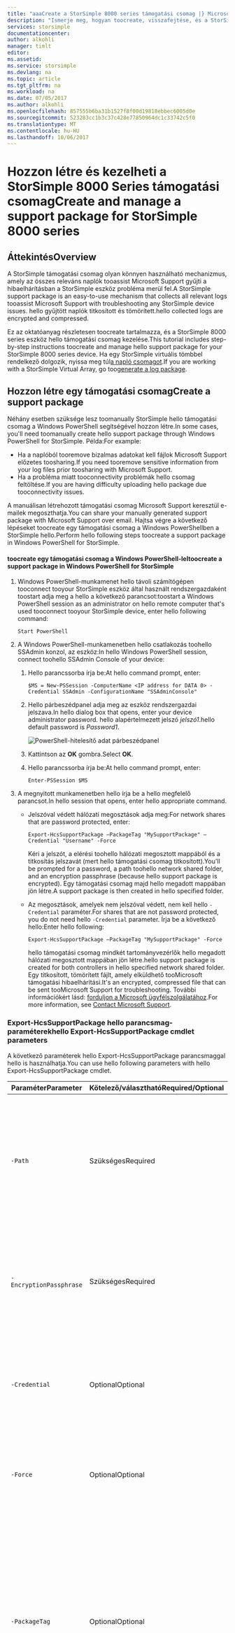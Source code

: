 ```yaml
---
title: "aaaCreate a StorSimple 8000 series támogatási csomag |} Microsoft Docs"
description: "Ismerje meg, hogyan toocreate, visszafejtése, és a StorSimple 8000 series eszköz támogatási csomag szerkesztése."
services: storsimple
documentationcenter: 
author: alkohli
manager: timlt
editor: 
ms.assetid: 
ms.service: storsimple
ms.devlang: na
ms.topic: article
ms.tgt_pltfrm: na
ms.workload: na
ms.date: 07/05/2017
ms.author: alkohli
ms.openlocfilehash: 857555b6ba31b1527f8f00d19818ebbec6005d0e
ms.sourcegitcommit: 523283cc1b3c37c428e77850964dc1c33742c5f0
ms.translationtype: MT
ms.contentlocale: hu-HU
ms.lasthandoff: 10/06/2017
---
```

# <a name="create-and-manage-a-support-package-for-storsimple-8000-series"></a><span data-ttu-id="90db7-103">Hozzon létre és kezelheti a StorSimple 8000 Series támogatási csomag</span><span class="sxs-lookup"><span data-stu-id="90db7-103">Create and manage a support package for StorSimple 8000 series</span></span>

## <a name="overview"></a><span data-ttu-id="90db7-104">Áttekintés</span><span class="sxs-lookup"><span data-stu-id="90db7-104">Overview</span></span>

<span data-ttu-id="90db7-105">A StorSimple támogatási csomag olyan könnyen használható mechanizmus, amely az összes releváns naplók tooassist Microsoft Support gyűjti a hibaelhárításban a StorSimple eszköz probléma merül fel.</span><span class="sxs-lookup"><span data-stu-id="90db7-105">A StorSimple support package is an easy-to-use mechanism that collects all relevant logs tooassist Microsoft Support with troubleshooting any StorSimple device issues.</span></span> <span data-ttu-id="90db7-106">hello gyűjtött naplók titkosított és tömörített.</span><span class="sxs-lookup"><span data-stu-id="90db7-106">hello collected logs are encrypted and compressed.</span></span>

<span data-ttu-id="90db7-107">Ez az oktatóanyag részletesen toocreate tartalmazza, és a StorSimple 8000 series eszköz hello támogatási csomag kezelése.</span><span class="sxs-lookup"><span data-stu-id="90db7-107">This tutorial includes step-by-step instructions toocreate and manage hello support package for your StorSimple 8000 series device.</span></span> <span data-ttu-id="90db7-108">Ha egy StorSimple virtuális tömbbel rendelkező dolgozik, nyissa meg túl[a napló csomagot](storsimple-ova-web-ui-admin.md#generate-a-log-package).</span><span class="sxs-lookup"><span data-stu-id="90db7-108">If you are working with a StorSimple Virtual Array, go too[generate a log package](storsimple-ova-web-ui-admin.md#generate-a-log-package).</span></span>

## <a name="create-a-support-package"></a><span data-ttu-id="90db7-109">Hozzon létre egy támogatási csomag</span><span class="sxs-lookup"><span data-stu-id="90db7-109">Create a support package</span></span>

<span data-ttu-id="90db7-110">Néhány esetben szüksége lesz toomanually StorSimple hello támogatási csomag a Windows PowerShell segítségével hozzon létre.</span><span class="sxs-lookup"><span data-stu-id="90db7-110">In some cases, you'll need toomanually create hello support package through Windows PowerShell for StorSimple.</span></span> <span data-ttu-id="90db7-111">Példa:</span><span class="sxs-lookup"><span data-stu-id="90db7-111">For example:</span></span>

* <span data-ttu-id="90db7-112">Ha a naplóból tooremove bizalmas adatokat kell fájlok Microsoft Support előzetes toosharing.</span><span class="sxs-lookup"><span data-stu-id="90db7-112">If you need tooremove sensitive information from your log files prior toosharing with Microsoft Support.</span></span>
* <span data-ttu-id="90db7-113">Ha a probléma miatt tooconnectivity problémák hello csomag feltöltése.</span><span class="sxs-lookup"><span data-stu-id="90db7-113">If you are having difficulty uploading hello package due tooconnectivity issues.</span></span>

<span data-ttu-id="90db7-114">A manuálisan létrehozott támogatási csomag Microsoft Support keresztül e-mailek megoszthatja.</span><span class="sxs-lookup"><span data-stu-id="90db7-114">You can share your manually generated support package with Microsoft Support over email.</span></span> <span data-ttu-id="90db7-115">Hajtsa végre a következő lépéseket toocreate egy támogatási csomag a Windows PowerShellben a StorSimple hello.</span><span class="sxs-lookup"><span data-stu-id="90db7-115">Perform hello following steps toocreate a support package in Windows PowerShell for StorSimple.</span></span>

#### <a name="toocreate-a-support-package-in-windows-powershell-for-storsimple"></a><span data-ttu-id="90db7-116">toocreate egy támogatási csomag a Windows PowerShell-lel</span><span class="sxs-lookup"><span data-stu-id="90db7-116">toocreate a support package in Windows PowerShell for StorSimple</span></span>

1. <span data-ttu-id="90db7-117">Windows PowerShell-munkamenet hello távoli számítógépen tooconnect tooyour StorSimple eszköz által használt rendszergazdaként toostart adja meg a hello a következő parancsot:</span><span class="sxs-lookup"><span data-stu-id="90db7-117">toostart a Windows PowerShell session as an administrator on hello remote computer that's used tooconnect tooyour StorSimple device, enter hello following command:</span></span>
   
    `Start PowerShell`
2. <span data-ttu-id="90db7-118">A Windows PowerShell-munkamenetben hello csatlakozás toohello SSAdmin konzol, az eszköz:</span><span class="sxs-lookup"><span data-stu-id="90db7-118">In hello Windows PowerShell session, connect toohello SSAdmin Console of your device:</span></span>
   
   1. <span data-ttu-id="90db7-119">Hello parancssorba írja be:</span><span class="sxs-lookup"><span data-stu-id="90db7-119">At hello command prompt, enter:</span></span>
     
       `$MS = New-PSSession -ComputerName <IP address for DATA 0> -Credential SSAdmin -ConfigurationName "SSAdminConsole"`
   2. <span data-ttu-id="90db7-120">Hello párbeszédpanel adja meg az eszköz rendszergazdai jelszava.</span><span class="sxs-lookup"><span data-stu-id="90db7-120">In hello dialog box that opens, enter your device administrator password.</span></span> <span data-ttu-id="90db7-121">hello alapértelmezett jelszó _jelszó1_.</span><span class="sxs-lookup"><span data-stu-id="90db7-121">hello default password is _Password1_.</span></span>
     
      ![PowerShell-hitelesítő adat párbeszédpanel](./media/storsimple-8000-create-manage-support-package/IC740962.png)
   3. <span data-ttu-id="90db7-123">Kattintson az **OK** gombra.</span><span class="sxs-lookup"><span data-stu-id="90db7-123">Select **OK**.</span></span>
   4. <span data-ttu-id="90db7-124">Hello parancssorba írja be:</span><span class="sxs-lookup"><span data-stu-id="90db7-124">At hello command prompt, enter:</span></span>
     
      `Enter-PSSession $MS`
3. <span data-ttu-id="90db7-125">A megnyitott munkamenetben hello írja be a hello megfelelő parancsot.</span><span class="sxs-lookup"><span data-stu-id="90db7-125">In hello session that opens, enter hello appropriate command.</span></span>
   
   * <span data-ttu-id="90db7-126">Jelszóval védett hálózati megosztások adja meg:</span><span class="sxs-lookup"><span data-stu-id="90db7-126">For network shares that are password protected, enter:</span></span>
     
       `Export-HcsSupportPackage –PackageTag "MySupportPackage" –Credential "Username" -Force`
     
       <span data-ttu-id="90db7-127">Kéri a jelszót, a elérési toohello hálózati megosztott mappából és a titkosítás jelszavát (mert hello támogatási csomag titkosított).</span><span class="sxs-lookup"><span data-stu-id="90db7-127">You'll be prompted for a password, a path toohello network shared folder, and an encryption passphrase (because hello support package is encrypted).</span></span> <span data-ttu-id="90db7-128">Egy támogatási csomag majd hello megadott mappában jön létre.</span><span class="sxs-lookup"><span data-stu-id="90db7-128">A support package is then created in hello specified folder.</span></span>
   * <span data-ttu-id="90db7-129">Az megosztások, amelyek nem jelszóval védett, nem kell hello `-Credential` paraméter.</span><span class="sxs-lookup"><span data-stu-id="90db7-129">For shares that are not password protected, you do not need hello `-Credential` parameter.</span></span> <span data-ttu-id="90db7-130">Írja be a következő hello:</span><span class="sxs-lookup"><span data-stu-id="90db7-130">Enter hello following:</span></span>
     
       `Export-HcsSupportPackage –PackageTag "MySupportPackage" -Force`
     
       <span data-ttu-id="90db7-131">hello támogatási csomag mindkét tartományvezérlők hello megadott hálózati megosztott mappában jön létre.</span><span class="sxs-lookup"><span data-stu-id="90db7-131">hello support package is created for both controllers in hello specified network shared folder.</span></span> <span data-ttu-id="90db7-132">Egy titkosított, tömörített fájlt, amely elküldhető tooMicrosoft támogatási hibaelhárítási.</span><span class="sxs-lookup"><span data-stu-id="90db7-132">It's an encrypted, compressed file that can be sent tooMicrosoft Support for troubleshooting.</span></span> <span data-ttu-id="90db7-133">További információkért lásd: [forduljon a Microsoft ügyfélszolgálatához](storsimple-8000-contact-microsoft-support.md).</span><span class="sxs-lookup"><span data-stu-id="90db7-133">For more information, see [Contact Microsoft Support](storsimple-8000-contact-microsoft-support.md).</span></span>

### <a name="hello-export-hcssupportpackage-cmdlet-parameters"></a><span data-ttu-id="90db7-134">Export-HcsSupportPackage hello parancsmag-paraméterek</span><span class="sxs-lookup"><span data-stu-id="90db7-134">hello Export-HcsSupportPackage cmdlet parameters</span></span>

<span data-ttu-id="90db7-135">A következő paraméterek hello Export-HcsSupportPackage parancsmaggal hello is használhatja.</span><span class="sxs-lookup"><span data-stu-id="90db7-135">You can use hello following parameters with hello Export-HcsSupportPackage cmdlet.</span></span>

| <span data-ttu-id="90db7-136">Paraméter</span><span class="sxs-lookup"><span data-stu-id="90db7-136">Parameter</span></span> | <span data-ttu-id="90db7-137">Kötelező/választható</span><span class="sxs-lookup"><span data-stu-id="90db7-137">Required/Optional</span></span> | <span data-ttu-id="90db7-138">Leírás</span><span class="sxs-lookup"><span data-stu-id="90db7-138">Description</span></span> |
| --- | --- | --- |
| `-Path` |<span data-ttu-id="90db7-139">Szükséges</span><span class="sxs-lookup"><span data-stu-id="90db7-139">Required</span></span> |<span data-ttu-id="90db7-140">Hello hálózati megosztott mappa mely hello támogatási csomag helyet adó tooprovide hello helyét használja.</span><span class="sxs-lookup"><span data-stu-id="90db7-140">Use tooprovide hello location of hello network shared folder in which hello support package is placed.</span></span> |
| `-EncryptionPassphrase` |<span data-ttu-id="90db7-141">Szükséges</span><span class="sxs-lookup"><span data-stu-id="90db7-141">Required</span></span> |<span data-ttu-id="90db7-142">Használjon tooprovide egy hozzáférési kódot toohelp hello támogatási csomag titkosításához.</span><span class="sxs-lookup"><span data-stu-id="90db7-142">Use tooprovide a passphrase toohelp encrypt hello support package.</span></span> |
| `-Credential` |<span data-ttu-id="90db7-143">Optional</span><span class="sxs-lookup"><span data-stu-id="90db7-143">Optional</span></span> |<span data-ttu-id="90db7-144">Hálózati megosztott mappa hello toosupply hozzáférési hitelesítő adatok használatával.</span><span class="sxs-lookup"><span data-stu-id="90db7-144">Use toosupply access credentials for hello network shared folder.</span></span> |
| `-Force` |<span data-ttu-id="90db7-145">Optional</span><span class="sxs-lookup"><span data-stu-id="90db7-145">Optional</span></span> |<span data-ttu-id="90db7-146">Tooskip hello titkosítási jelszót megerősítési lépés használható.</span><span class="sxs-lookup"><span data-stu-id="90db7-146">Use tooskip hello encryption passphrase confirmation step.</span></span> |
| `-PackageTag` |<span data-ttu-id="90db7-147">Optional</span><span class="sxs-lookup"><span data-stu-id="90db7-147">Optional</span></span> |<span data-ttu-id="90db7-148">Használjon toospecify olyan könyvtárat *elérési* mely hello támogatott csomag kerül.</span><span class="sxs-lookup"><span data-stu-id="90db7-148">Use toospecify a directory under *Path* in which hello support package is placed.</span></span> <span data-ttu-id="90db7-149">hello alapértelmezett érték a [eszköznév]-[aktuális dátumot és time:yyyy-MM-dd-HH-mm-ss].</span><span class="sxs-lookup"><span data-stu-id="90db7-149">hello default is [device name]-[current date and time:yyyy-MM-dd-HH-mm-ss].</span></span> |
| `-Scope` |<span data-ttu-id="90db7-150">Optional</span><span class="sxs-lookup"><span data-stu-id="90db7-150">Optional</span></span> |<span data-ttu-id="90db7-151">Adja meg a **fürt** (alapértelmezett) toocreate egy támogatási csomag mindkét vezérlők.</span><span class="sxs-lookup"><span data-stu-id="90db7-151">Specify as **Cluster** (default) toocreate a support package for both controllers.</span></span> <span data-ttu-id="90db7-152">Ha azt szeretné, csak az aktuális vezérlő hello toocreate egy csomagot, adjon meg **vezérlő**.</span><span class="sxs-lookup"><span data-stu-id="90db7-152">If you want toocreate a package only for hello current controller, specify **Controller**.</span></span> |

## <a name="edit-a-support-package"></a><span data-ttu-id="90db7-153">Egy támogatási csomag szerkesztése</span><span class="sxs-lookup"><span data-stu-id="90db7-153">Edit a support package</span></span>

<span data-ttu-id="90db7-154">Miután létrehozta a támogatási csomag, szükség lehet a tooedit hello csomag tooremove bizalmas adatokat.</span><span class="sxs-lookup"><span data-stu-id="90db7-154">After you have generated a support package, you might need tooedit hello package tooremove sensitive information.</span></span> <span data-ttu-id="90db7-155">Ilyen lehet például a kötet, eszköz IP-címek vagy hello naplófájlokból biztonsági másolat neve.</span><span class="sxs-lookup"><span data-stu-id="90db7-155">This can include volume names, device IP addresses, and backup names from hello log files.</span></span>

> [!IMPORTANT]
> <span data-ttu-id="90db7-156">Csak akkor szerkeszthető egy támogatási csomag, amelyik a Windows PowerShell segítségével a StorSimple jött létre.</span><span class="sxs-lookup"><span data-stu-id="90db7-156">You can only edit a support package that was generated through Windows PowerShell for StorSimple.</span></span> <span data-ttu-id="90db7-157">Hello StorSimple Device Manager szolgáltatás Azure-portálon létrehozott csomagot nem szerkeszthetők.</span><span class="sxs-lookup"><span data-stu-id="90db7-157">You can't edit a package created in hello Azure portal with StorSimple Device Manager service.</span></span>

<span data-ttu-id="90db7-158">tooedit egy támogatási csomag hello Microsoft Support webhelyén, a feltöltés előtt először visszafejtéséhez hello támogatási csomag hello fájlok szerkesztése és újbóli titkosítására a azt.</span><span class="sxs-lookup"><span data-stu-id="90db7-158">tooedit a support package before uploading it on hello Microsoft Support site, first decrypt hello support package, edit hello files, and then re-encrypt it.</span></span> <span data-ttu-id="90db7-159">Hajtsa végre a következő lépéseket hello.</span><span class="sxs-lookup"><span data-stu-id="90db7-159">Perform hello following steps.</span></span>

#### <a name="tooedit-a-support-package-in-windows-powershell-for-storsimple"></a><span data-ttu-id="90db7-160">tooedit egy támogatási csomag a Windows PowerShell-lel</span><span class="sxs-lookup"><span data-stu-id="90db7-160">tooedit a support package in Windows PowerShell for StorSimple</span></span>

1. <span data-ttu-id="90db7-161">Egy támogatási csomagot leírtak korábban [toocreate egy támogatási csomag a Windows PowerShell-lel](#to-create-a-support-package-in-windows-powershell-for-storsimple).</span><span class="sxs-lookup"><span data-stu-id="90db7-161">Generate a support package as described earlier, in [toocreate a support package in Windows PowerShell for StorSimple](#to-create-a-support-package-in-windows-powershell-for-storsimple).</span></span>
2. <span data-ttu-id="90db7-162">[Töltse le a hello parancsfájl](http://gallery.technet.microsoft.com/scriptcenter/Script-to-decrypt-a-a8d1ed65) helyileg az ügyfélen.</span><span class="sxs-lookup"><span data-stu-id="90db7-162">[Download hello script](http://gallery.technet.microsoft.com/scriptcenter/Script-to-decrypt-a-a8d1ed65) locally on your client.</span></span>
3. <span data-ttu-id="90db7-163">Hello Windows PowerShell-modul importálásához.</span><span class="sxs-lookup"><span data-stu-id="90db7-163">Import hello Windows PowerShell module.</span></span> <span data-ttu-id="90db7-164">Adja meg a hello elérési toohello helyi mappát, amelyben hello parancsprogram letöltése.</span><span class="sxs-lookup"><span data-stu-id="90db7-164">Specify hello path toohello local folder in which you downloaded hello script.</span></span> <span data-ttu-id="90db7-165">tooimport hello modul, írja be:</span><span class="sxs-lookup"><span data-stu-id="90db7-165">tooimport hello module, enter:</span></span>
   
    `Import-module <Path toohello folder that contains hello Windows PowerShell script>`
4. <span data-ttu-id="90db7-166">Összes hello fájl *.aes* titkosított és tömörített fájlok.</span><span class="sxs-lookup"><span data-stu-id="90db7-166">All hello files are *.aes* files that are compressed and encrypted.</span></span> <span data-ttu-id="90db7-167">toodecompress és visszafejtése fájlokat, írja be:</span><span class="sxs-lookup"><span data-stu-id="90db7-167">toodecompress and decrypt files, enter:</span></span>
   
    `Open-HcsSupportPackage <Path toohello folder that contains support package files>`
   
    <span data-ttu-id="90db7-168">Vegye figyelembe, hogy hello tényleges fájlkiterjesztések jelennek meg az összes hello.</span><span class="sxs-lookup"><span data-stu-id="90db7-168">Note that hello actual file extensions are now displayed for all hello files.</span></span>
   
    ![Támogatási csomag szerkesztése](./media/storsimple-8000-create-manage-support-package/IC750706.png)
5. <span data-ttu-id="90db7-170">Amikor hello titkosítási jelszót kéri, adja meg a hello hello támogatási csomag létrehozásakor használt jelszót.</span><span class="sxs-lookup"><span data-stu-id="90db7-170">When you're prompted for hello encryption passphrase, enter hello passphrase that you used when hello support package was created.</span></span>
   
        cmdlet Open-HcsSupportPackage at command pipeline position 1
   
        Supply values for hello following parameters:EncryptionPassphrase: ****
6. <span data-ttu-id="90db7-171">Keresse meg a hello naplófájlokat tartalmazó toohello mappát.</span><span class="sxs-lookup"><span data-stu-id="90db7-171">Browse toohello folder that contains hello log files.</span></span> <span data-ttu-id="90db7-172">Hello naplófájlok most kibontása és visszafejtése, mert ezek lesz az eredeti fájlkiterjesztés.</span><span class="sxs-lookup"><span data-stu-id="90db7-172">Because hello log files are now decompressed and decrypted, these will have original file extensions.</span></span> <span data-ttu-id="90db7-173">Módosítsa a fájlok tooremove bármely adatok, például a kötet neve és az eszköz IP-címek, és hello fájlokat menteni.</span><span class="sxs-lookup"><span data-stu-id="90db7-173">Modify these files tooremove any customer-specific information, such as volume names and device IP addresses, and save hello files.</span></span>
7. <span data-ttu-id="90db7-174">Bezárás hello fájlok toocompress őket a gzip és az AES-256 titkosítani.</span><span class="sxs-lookup"><span data-stu-id="90db7-174">Close hello files toocompress them with gzip and encrypt them with AES-256.</span></span> <span data-ttu-id="90db7-175">Ez a sebesség és a biztonság hello támogatási csomag átvitele a hálózaton keresztül.</span><span class="sxs-lookup"><span data-stu-id="90db7-175">This is for speed and security in transferring hello support package over a network.</span></span> <span data-ttu-id="90db7-176">toocompress és titkosíthatják a fájlokat, írja be a következő hello:</span><span class="sxs-lookup"><span data-stu-id="90db7-176">toocompress and encrypt files, enter hello following:</span></span>
   
    `Close-HcsSupportPackage <Path toohello folder that contains support package files>`
   
    ![Támogatási csomag szerkesztése](./media/storsimple-8000-create-manage-support-package/IC750707.png)
8. <span data-ttu-id="90db7-178">Amikor a rendszer kéri, adja meg a titkosítás jelszavát az hello módosított támogatási csomag.</span><span class="sxs-lookup"><span data-stu-id="90db7-178">When prompted, provide an encryption passphrase for hello modified support package.</span></span>
   
        cmdlet Close-HcsSupportPackage at command pipeline position 1
        Supply values for hello following parameters:EncryptionPassphrase: ****
9. <span data-ttu-id="90db7-179">Írja le hello új jelszót, úgy, hogy a Microsoft Support kérésekor megoszthatja azt.</span><span class="sxs-lookup"><span data-stu-id="90db7-179">Write down hello new passphrase, so that you can share it with Microsoft Support when requested.</span></span>

### <a name="example-editing-files-in-a-support-package-on-a-password-protected-share"></a><span data-ttu-id="90db7-180">Példa: Egy támogatási csomag jelszóval védett megosztott fájlok szerkesztése</span><span class="sxs-lookup"><span data-stu-id="90db7-180">Example: Editing files in a support package on a password-protected share</span></span>

<span data-ttu-id="90db7-181">hello a következő példa bemutatja, hogyan toodecrypt, szerkesztheti, és egy támogatási csomag újbóli titkosítására.</span><span class="sxs-lookup"><span data-stu-id="90db7-181">hello following example shows how toodecrypt, edit, and re-encrypt a support package.</span></span>

        PS C:\WINDOWS\system32> Import-module C:\Users\Default\StorSimple\SupportPackage\HCSSupportPackageTools.psm1

        PS C:\WINDOWS\system32> Open-HcsSupportPackage \\hcsfs\Logs\TD48\TD48Logs\C0-A\etw

        cmdlet Open-HcsSupportPackage at command pipeline position 1

        Supply values for hello following parameters:

        EncryptionPassphrase: ****

        PS C:\WINDOWS\system32> Close-HcsSupportPackage \\hcsfs\Logs\TD48\TD48Logs\C0-A\etw

        cmdlet Close-HcsSupportPackage at command pipeline position 1

        Supply values for hello following parameters:

        EncryptionPassphrase: ****

        PS C:\WINDOWS\system32>

## <a name="next-steps"></a><span data-ttu-id="90db7-182">Következő lépések</span><span class="sxs-lookup"><span data-stu-id="90db7-182">Next steps</span></span>

* <span data-ttu-id="90db7-183">További tudnivalók: hello [hello támogatási csomag gyűjtött információk](https://support.microsoft.com/help/3193606/storsimple-support-packages-and-device-logs)</span><span class="sxs-lookup"><span data-stu-id="90db7-183">Learn about hello [information collected in hello Support package](https://support.microsoft.com/help/3193606/storsimple-support-packages-and-device-logs)</span></span>
* <span data-ttu-id="90db7-184">Ismerje meg, hogyan túl[használata támogatási csomag és az eszköz naplói tootroubleshoot az eszköz telepítési](storsimple-troubleshoot-deployment.md#support-packages-and-device-logs-available-for-troubleshooting).</span><span class="sxs-lookup"><span data-stu-id="90db7-184">Learn how too[use support packages and device logs tootroubleshoot your device deployment](storsimple-troubleshoot-deployment.md#support-packages-and-device-logs-available-for-troubleshooting).</span></span>
* <span data-ttu-id="90db7-185">Ismerje meg, hogyan túl[használata hello StorSimple Device Manager szolgáltatás tooadminister a StorSimple eszköz](storsimple-8000-manager-service-administration.md).</span><span class="sxs-lookup"><span data-stu-id="90db7-185">Learn how too[use hello StorSimple Device Manager service tooadminister your StorSimple device](storsimple-8000-manager-service-administration.md).</span></span>

